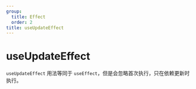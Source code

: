 ```yaml
---
group:
  title: Effect
  order: 2
title: useUpdateEffect
---
```


# useUpdateEffect
`useUpdateEffect` 用法等同于 `useEffect`，但是会忽略首次执行，只在依赖更新时执行。